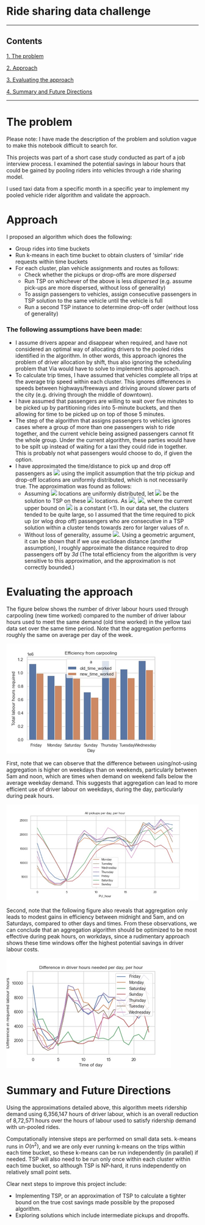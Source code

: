 # Ride sharing data challenge

---
## Contents

[1. The problem](#problem)

[2. Approach](#approach)

[3. Evaluating the approach](#exa)

[4. Summary and Future Directions](#future)


---





# <a name="problem">The problem</a>

Please note: I have made the description of the problem and solution vague to make this notebook difficult to search for.

This projects was part of a short case study conducted as part of a job interview process. I examined the potential savings in labour hours that could be gained by pooling riders into vehicles through a ride sharing model. 

I used taxi data from a specific month in a specific year to implement my pooled vehicle rider algorithm and validate the approach.




# <a name="approach">Approach</a>

I proposed an algorithm which does the following:

- Group rides into time buckets
- Run k-means in each time bucket to obtain clusters of 'similar' ride requests within time buckets
- For each cluster, plan vehicle assignments and routes as follows:
    - Check whether the pickups or drop-offs are more *dispersed* 
    - Run TSP on whichever of the above is less *dispersed* (e.g. assume pick-ups are more dispersed, without loss of generality)
    - To assign passengers to vehicles, assign consecutive passengers in TSP solution to the same vehicle until the vehicle is full
    - Run a second TSP instance to determine drop-off order (without loss of generality)
    
    
### The following assumptions have been made:

- I assume drivers appear and disappear when required, and have not considered an optimal way of allocating drivers to the pooled rides identified in the algorithm. In other words, this approach ignores the problem of driver allocation by shift, thus also ignoring the scheduling problem that Via would have to solve to implement this approach.
- To calculate trip times, I have assumed that vehicles complete all trips at the average trip speed within each cluster. This ignores differences in speeds between highways/freeways and driving around slower parts of the city (e.g. driving through the middle of downtown).
- I have assumed that passengers are willing to wait over five minutes to be picked up by partitioning rides into 5-minute buckets, and then allowing for time to be picked up on top of those 5 minutes.
- The step of the algorithm that assigns passengers to vehicles ignores cases where a group of more than one passengers wish to ride together, and the current vehicle being assigned passengers cannot fit the whole group. Under the current algorithm, these parties would have to be spilt up instead of waiting for a taxi they could ride in together. This is probably not what passengers would choose to do, if given the option.
- I have approximated the time/distance to pick up and drop off passengers as <img src="https://render.githubusercontent.com/render/math?math=3d"> using the implicit assumption that the trip pickup and drop-off locations are uniformly distributed, which is not necessarily true. The approximation was found as follows:
    - Assuming <img src="https://render.githubusercontent.com/render/math?math=n"> locations are uniformly distributed, let <img src="https://render.githubusercontent.com/render/math?math=L_n^{*}">  be the solution to TSP on these <img src="https://render.githubusercontent.com/render/math?math=n"> locations. As <img src="https://render.githubusercontent.com/render/math?math=n \to \infty">, <img src="https://render.githubusercontent.com/render/math?math=L_n^{*}/\sqrt{n} \to \beta">, where the current upper bound on <img src="https://render.githubusercontent.com/render/math?math=\beta"> is a constant (<1). In our data set, the clusters tended to be quite large, so I assumed that the time required to pick up (or wlog drop off) passengers who are consecutive in a TSP solution within a cluster tends towards zero for larger values of *n*.
    - Without loss of generality, assume <img src="https://render.githubusercontent.com/render/math?math=d = d_{pu}">. Using a geometric argument, it can be shown that if we use euclidean distance (another assumption), I roughly approximate the distance required to drop passengers off by *3d* (The total efficiency from the algorithm is very sensitive to this approximation, and the approximation is not correctly bounded.)


# <a name="exa">Evaluating the approach</a>

The figure below shows the number of driver labour hours used through carpooling (new time worked) compared to the number of driver labour hours used to meet the same demand (old time worked) in the yellow taxi data set over the same time period. Note that the aggregation performs roughly the same on average per day of the week.


![](images/saved_day.jpg)


First, note that we can observe that the difference between using/not-using aggregation is higher on weekdays than on weekends, particularly between 5am and noon, which are times when demand on weekend falls below the average weekday demand. This suggests that aggregation can lead to more efficient use of driver labour on weekdays, during the day, particularly during peak hours. 

![](images/pickups_hr.jpg)

Second, note that the following figure also reveals that  aggregation only leads to modest gains in efficiency between midnight and 5am, and on Saturdays, compared to other days and times. From these observations, we can conclude that an aggregation algorithm should be optimized to be most effective during peak hours, on workdays, since a rudimentary approach shows these time windows offer the highest potential savings in driver labour costs.

![](images/day_hrSdiff.jpg)


# <a name="future">Summary and Future Directions</a>

Using the approximations detailed above, this algorithm meets ridership demand using 6,356,147 hours of driver labour, which is an overall reduction of 8,72,571 hours over the hours of labour used to satisfy ridership demand with un-pooled rides.

Computationally intensive steps are performed on small data sets. k-means runs in $O(n^2)$, and we are only ever running k-means on the trips within each time bucket, so these k-means can be run independently (in parallel) if needed. TSP will also need to be run only once within each cluster within each time bucket, so although TSP is NP-hard, it runs independently on relatively small point sets. 

Clear next steps to improve this project include:
- Implementing TSP, or an approximation of TSP to calculate a tighter bound on the true cost savings made possible by the proposed algorithm.
- Exploring solutions which include intermediate pickups and dropoffs.
